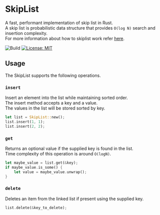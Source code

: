 SkipList
========

A fast, performant implementation of skip list in Rust.  
A skip list is probabilistic data structure that provides `O(log N)` search and insertion complexity.  
For more information about how to skiplist work refer [here](https://en.wikipedia.org/wiki/Skip_list).

![Build](https://github.com/sushrut141/skiplist/workflows/Rust/badge.svg)
[![License: MIT](https://img.shields.io/badge/License-MIT-brightgreen.svg)](https://opensource.org/licenses/MIT)

## Usage

The SkipList supports the following operations.

### `insert`

Insert an element into the list while maintaining sorted order.  
The insert method accepts a key and a value.   
The values in the list will be stored sorted by key.

```rust
let list = SkipList::new();
list.insert(1, 1);
list.insert(2, 2);
```

### `get`

Returns an optional value if the supplied key is found in the list.  
Time complexity of this operation is around `O(logN)`.

```rust
let maybe_value = list.get(&key);
if maybe_value.is_some() {
    let value = maybe_value.unwrap();
} 
```

### `delete`

Deletes an item from the linked list if present using the supplied key.

```rust
list.delete(&key_to_delete);
```